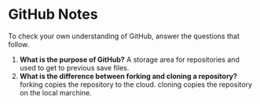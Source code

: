 # GitHub Notes

To check your own understanding of GitHub, answer the questions that follow.

1. **What is the purpose of GitHub?** 
A storage area for repositories and used to get to previous save files. 
1. **What is the difference between forking and cloning a repository?** forking copies the repository to the cloud. cloning copies the repository on the local marchine.
